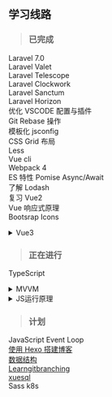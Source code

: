 ## 学习线路

> ### 已完成

Laravel 7.0  
Laravel Valet  
Laravel Telescope  
Laravel Clockwork  
Laravel Sanctum  
Laravel Horizon  
优化 VSCODE 配置与插件  
Git Rebase 操作  
模板化 jsconfig  
CSS Grid 布局  
Less  
Vue cli  
Webpack 4  
ES 特性 Pomise Async/Await  
了解 Lodash  
复习 Vue2  
Vue 响应式原理  
Bootsrap Icons

<details><summary>Vue3</summary>

-   provide / inject
-   teleport
-   ref/reactive (两种方法都会使引用变为响应式的)
    -   ref: 由于原始类型(String,Number,Undefined,Null,Boolean)为值传递,不是引用传递,所以需要通过 ref 方法包裹原始类型,返回统一的对象属性, 通过 value 来访问
    -   reactive 展开后不再为响应式 需要使用 toRefs 方法包裹
-   watchEffect
    -   watchEffect 中有使用到的值发生变化时,watchEffect 方法将被调用
    -   可以定义多个 watchEffect 方法,分别处理不同的逻辑
    -   watchEffect 返回一个方法 调用可停止 watchEffect
-   Composition Api
    -   超大项目时使用
    -   在 setup 中定义
        -   setup 方法在组件创建前执行,所以没有 this 属性,不能访问 prop,computed,mothod (可以访问 prop, attr, slots, emit)
        -   接受参数 props 和 context
            -   props 就是 props 属性的引用
            -   context 对象暴露组件属性 context.attrs, context.emit, context.slots
                -   context 非响应式属性,所以可以使用结构写法 setup(props, { attrs, slots, emit }) { ... }
        -   setup 的返回值将暴露给组件的其他部分(计算属性,方法,声明周期,模板组件等等)

</details>

> ### 正在进行

TypeScript

<details><summary>MVVM</summary>

-   VM(编译器,响应式数据,渲染器)
-   编译器(AST 抽象语法树 -> Transfer -> Generate)
    -   AST Parser 通过正则将模板字符串解析并转换为抽象语法树,即节点(JavaScript Object),包含标签名,标签属性 内容,子节点
    -   Transfer 将抽象语法树转为具象语法树(因为每个框架会有独有的标签属性,需要单独提出解析 提取,更细致的表现为在语法树中, 例如 Vue 中的指令)
    -   Generate 依据具象语法树生成渲染函数的逻辑代码

</details>

<details><summary>JS运行原理</summary>

动态类型语言在编码时提供的信息太少了,让编译器无法在运行前知道变量的类型,只有在运行期间才能确定各个变量的类型,这就导致 JS 无法在运行前编译出更加快速的低级语言的代码,也就是机器代码(Machine Code)

Just In Time(JIT)在运行时生成机器代码,而不是提前生成.在运行阶段收集类型信息,然后根据信息编译机器码,之后再运行代码时直接使用机器码

Ahead Of Time(AOT)在运行前提前生成好机器码

JavaScript 引擎(将高级语言 JS 转为低级语言机器码)

-   JS 引擎首先将 JS 源码通过 parser(解析器)解析成抽象语法树(AST)
-   接着通过 interpreter(解释器)将 AST 编译成字节码(bytecode)
-   字节码通过 compiler(编译器)生成 machine code(机器码)
    -   字节码:是一种中间状态(中间码)的二进制代码(文件),这也是为什么 Java 这种语言可以跨平台的原因
    -   机器码:是电脑 CPU 直接读取运行的机器指令,运行速度最快
    -   不同平台的机器代码会有差异,所以编译器会根据当前平台(如 ARM x64)编译出不同平台的机器码,这里的机器码其实就是汇编代码

</details>

> ### 计划

JavaScript Event Loop \
[使用 Hexo 搭建博客](https://www.bilibili.com/video/BV1dt4y1Q7UE)\
[数据结构](https://www.bilibili.com/video/BV1b7411N798) \
[Learngitbranching](https://learngitbranching.js.org) \
[xuesql](http://xuesql.cn/lesson/introduction) \
Sass
k8s
